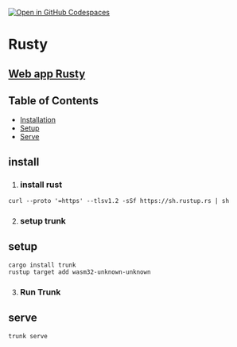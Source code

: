 [![Open in GitHub Codespaces](https://github.com/codespaces/badge.svg)](https://codespaces.new/gurraoptimus/rusty/tree/rust?quickstart=1)

# Rusty
## [Web app Rusty](src/main.rs)


<!-- TABLE OF CONTENTS -->
## Table of Contents
* [Installation](#install)
* [Setup](#setup)
* [Serve](#serve)

## install
1. ### install rust
````
curl --proto '=https' --tlsv1.2 -sSf https://sh.rustup.rs | sh
````
2. ### setup trunk
## setup

````
cargo install trunk
rustup target add wasm32-unknown-unknown
````
3. ### Run Trunk
## serve

````
trunk serve
````